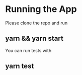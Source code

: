 # Running the App

Please clone the repo and run

## yarn && yarn start

You can run tests with

## yarn test
